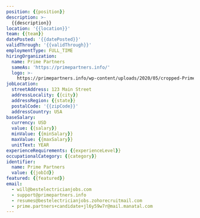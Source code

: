 ```yaml
---
position: {{position}}
description: >-
  {{description}}
location: '{{location}}'
team: {{team}}
datePosted: '{{datePosted}}'
validThrough: '{{validThrough}}'
employmentType: FULL_TIME
hiringOrganization:
  name: Prime Partners
  sameAs: 'https://primepartners.info/'
  logo: >-
    https://primepartners.info/wp-content/uploads/2020/05/cropped-Prime-Partners-Logo-NO-BG-1-1.png
jobLocation:
  streetAddress: 123 Main Street
  addressLocality: {{city}}
  addressRegion: {{state}}
  postalCode: '{{zipCode}}'
  addressCountry: USA
baseSalary:
  currency: USD
  value: {{salary}}
  minValue: {{minSalary}}
  maxValue: {{maxSalary}}
  unitText: YEAR
experienceRequirements: {{experienceLevel}}
occupationalCategory: {{category}}
identifier:
  name: Prime Partners
  value: {{jobId}}
featured: {{featured}}
email:
  - will@bestelectricianjobs.com
  - support@primepartners.info
  - resumes@bestelectricianjobs.zohorecruitmail.com
  - prime.partners+candidate+jl6y59w7r@mail.manatal.com
--- 
```

